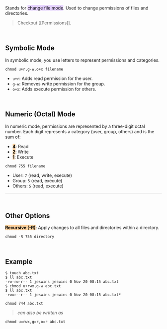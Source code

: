 </br>

Stands for <mark style="background: #D2B3FFA6;">change file mode</mark>. Used to change permissions of files and directories.

> Checkout [[Permissions]].

</br>

## Symbolic Mode

In symbolic mode, you use letters to represent permissions and categories.

```shell ln:False
chmod u+r,g-w,o+x filename
```

- `u+r`: Adds read permission for the user.
- `g-w`: Removes write permission for the group.
- `o+x`: Adds execute permission for others.

</br>

## Numeric (Octal) Mode

In numeric mode, permissions are represented by a three-digit octal number. Each digit represents a category (user, group, others) and is the sum of:

- **<mark style="background: #FFB86CA6; color: black;">4</mark>**: Read
- **<mark style="background: #FFB86CA6; color: black;">2</mark>**: Write
- **<mark style="background: #FFB86CA6; color: black;">1</mark>**: Execute

```shell ln:False
chmod 755 filename
```

- User: `7` (read, write, execute)
- Group: `5` (read, execute)
- Others: `5` (read, execute)

---

</br>

## Other Options

**<mark style="background: #FFB86CA6; color: black;">Recursive (-R)</mark>**:
Apply changes to all files and directories within a directory.

```shell ln:False
chmod -R 755 directory
```

</br>

## Example

```shell ln:False hl:4
$ touch abc.txt
$ ll abc.txt
-rw-rw-r-- 1 jeswins jeswins 0 Nov 20 08:15 abc.txt
$ chmod u+rwx,g-w abc.txt
$ ll abc.txt
-rwxr--r-- 1 jeswins jeswins 0 Nov 20 08:15 abc.txt*
```

```shell ln:False
chmod 744 abc.txt
```
> *can also be written as*
```shell ln:False
chmod u=rwx,g=r,o=r abc.txt
```







